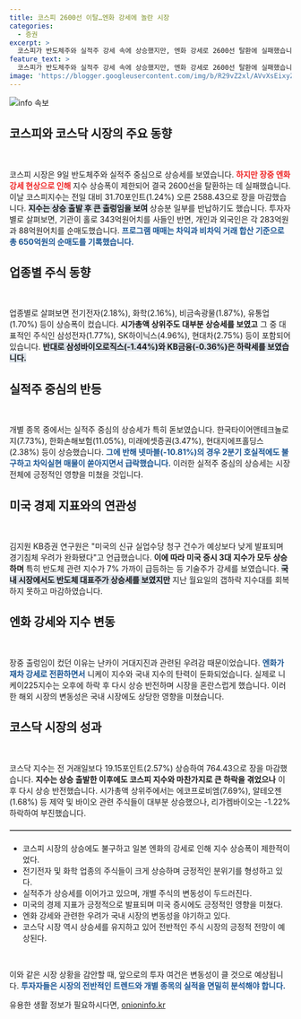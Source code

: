 ```yaml
---
title: 코스피 2600선 이탈…엔화 강세에 놀란 시장
categories:
  - 증권
excerpt: >
  코스피가 반도체주와 실적주 강세 속에 상승했지만, 엔화 강세로 2600선 탈환에 실패했습니다. 한국타이어앤테크놀로지와 한화손해보험의 폭발적 상승 딜레마 속, 코스닥도 반등에 성공했습니다!
feature_text: >
  코스피가 반도체주와 실적주 강세 속에 상승했지만, 엔화 강세로 2600선 탈환에 실패했습니다. 한국타이어앤테크놀로지와 한화손해보험의 폭발적 상승 딜레마 속, 코스닥도 반등에 성공했습니다!
image: 'https://blogger.googleusercontent.com/img/b/R29vZ2xl/AVvXsEixyZcFfHzMRdzZMjFBmAUKJYCLCGyLL1o632UiGVXcaFdKo_bkvkuCioo0uUKlGfBVcT3P84aROyZIXSBEx3Aw5nCQ3pTgDom1WDC4m8eifvWiAmWEEVb4x6G_l8C0QH225ldMjyaFvpxGEBGNO37VmDTDMHGhJPq73UglMfDca1-0aw/s1600/blogspot.png'
---
```


<p><img src="https://blogger.googleusercontent.com/img/b/R29vZ2xl/AVvXsEixyZcFfHzMRdzZMjFBmAUKJYCLCGyLL1o632UiGVXcaFdKo_bkvkuCioo0uUKlGfBVcT3P84aROyZIXSBEx3Aw5nCQ3pTgDom1WDC4m8eifvWiAmWEEVb4x6G_l8C0QH225ldMjyaFvpxGEBGNO37VmDTDMHGhJPq73UglMfDca1-0aw/s1600/blogspot.png" alt="info 속보" /></p>

<h2 data-ke-size="size26">코스피와 코스닥 시장의 주요 동향</h2>

<p data-ke-size="size16">&nbsp;</p>

<p>코스피 시장은 9일 반도체주와 실적주 중심으로 상승세를 보였습니다. <b><span style="color: #ee2323;">하지만 장중 엔화 강세 현상으로 인해</span></b> 지수 상승폭이 제한되어 결국 2600선을 탈환하는 데 실패했습니다. 이날 코스피지수는 전일 대비 31.70포인트(1.24%) 오른 2588.43으로 장을 마감했습니다. <b><span style="background-color: #21538527;">지수는 상승 출발 후 큰 출렁임을 보여</span></b> 상승분 일부를 반납하기도 했습니다. 투자자별로 살펴보면, 기관이 홀로 343억원어치를 사들인 반면, 개인과 외국인은 각 283억원과 88억원어치를 순매도했습니다. <b><span style="color: #1a5490;">프로그램 매매는 차익과 비차익 거래 합산 기준으로 총 650억원의 순매도를 기록했습니다.</span></b></p>

<h2 data-ke-size="size26">업종별 주식 동향</h2>

<p data-ke-size="size16">&nbsp;</p>

<p>업종별로 살펴보면 전기전자(2.18%), 화학(2.16%), 비금속광물(1.87%), 유통업(1.70%) 등이 상승폭이 컸습니다. <b><span style="ee2323;">시가총액 상위주도 대부분 상승세를 보였고</span></b> 그 중 대표적인 주식인 삼성전자(1.77%), SK하이닉스(4.96%), 현대차(2.75%) 등이 포함되어 있습니다. <b><span style="background-color: #21538527;">반대로 삼성바이오로직스(-1.44%)와 KB금융(-0.36%)은 하락세를 보였습니다.</span></b></p>

<h2 data-ke-size="size26">실적주 중심의 반등</h2>

<p data-ke-size="size16">&nbsp;</p>

<p>개별 종목 중에서는 실적주 중심의 상승세가 특히 돋보였습니다. 한국타이어앤테크놀로지(7.73%), 한화손해보험(11.05%), 미래에셋증권(3.47%), 현대지에프홀딩스(2.38%) 등이 상승했습니다. <b><span style="color: #1a5490;">그에 반해 넷마블(-10.81%)의 경우 2분기 호실적에도 불구하고 차익실현 매물이 쏟아지면서 급락했습니다.</span></b> 이러한 실적주 중심의 상승세는 시장 전체에 긍정적인 영향을 미쳤을 것입니다.</p>

<h2 data-ke-size="size26">미국 경제 지표와의 연관성</h2>

<p data-ke-size="size16">&nbsp;</p>

<p>김지원 KB증권 연구원은 "미국의 신규 실업수당 청구 건수가 예상보다 낮게 발표되며 경기침체 우려가 완화됐다"고 언급했습니다. <b><span style="ee2323;">이에 따라 미국 증시 3대 지수가 모두 상승하며</span></b> 특히 반도체 관련 지수가 7% 가까이 급등하는 등 기술주가 강세를 보였습니다. <b><span style="background-color: #21538527;">국내 시장에서도 반도체 대표주가 상승세를 보였지만</span></b> 지난 월요일의 갭하락 지수대를 회복하지 못하고 마감하였습니다.</p>

<h2 data-ke-size="size26">엔화 강세와 지수 변동</h2>

<p data-ke-size="size16">&nbsp;</p>

<p>장중 출렁임이 컸던 이유는 난카이 거대지진과 관련된 우려감 때문이었습니다. <b><span style="color: #1a5490;">엔화가 재차 강세로 전환하면서</span></b> 니케이 지수와 국내 지수의 탄력이 둔화되었습니다. 실제로 니케이225지수는 오후에 하락 후 다시 상승 반전하며 시장을 혼란스럽게 했습니다. 이러한 해외 시장의 변동성은 국내 시장에도 상당한 영향을 미쳤습니다.</p>

<h2 data-ke-size="size26">코스닥 시장의 성과</h2>

<p data-ke-size="size16">&nbsp;</p>

<p>코스닥 지수는 전 거래일보다 19.15포인트(2.57%) 상승하여 764.43으로 장을 마감했습니다. <b><span style="ee2323;">지수는 상승 출발한 이후에도 코스피 지수와 마찬가지로 큰 하락을 겪었으나</span></b> 이후 다시 상승 반전했습니다. 시가총액 상위주에서는 에코프로비엠(7.69%), 알테오젠(1.68%) 등 제약 및 바이오 관련 주식들이 대부분 상승했으나, 리가켐바이오는 -1.22% 하락하여 부진했습니다.</p>

<hr style="border: solid 1px #c8c8c8; margin: 20px 0;" />

<ul>
  <li>코스피 시장의 상승에도 불구하고 일본 엔화의 강세로 인해 지수 상승폭이 제한적이었다.</li>
  <li>전기전자 및 화학 업종의 주식들이 크게 상승하며 긍정적인 분위기를 형성하고 있다.</li>
  <li>실적주가 상승세를 이어가고 있으며, 개별 주식의 변동성이 두드러진다.</li>
  <li>미국의 경제 지표가 긍정적으로 발표되며 미국 증시에도 긍정적인 영향을 미쳤다.</li>
  <li>엔화 강세와 관련한 우려가 국내 시장의 변동성을 야기하고 있다.</li>
  <li>코스닥 시장 역시 상승세를 유지하고 있어 전반적인 주식 시장의 긍정적 전망이 예상된다.</li>
</ul>

<p data-ke-size="size16">&nbsp;</p>

<p>이와 같은 시장 상황을 감안할 때, 앞으로의 투자 여건은 변동성이 클 것으로 예상됩니다. <b><span style="color: #1a5490;">투자자들은 시장의 전반적인 트렌드와 개별 종목의 실적을 면밀히 분석해야 합니다.</span></b></p>
유용한 생활 정보가 필요하시다면, <a href="https://onioninfo.kr" rel="dofollow">onioninfo.kr</a>


